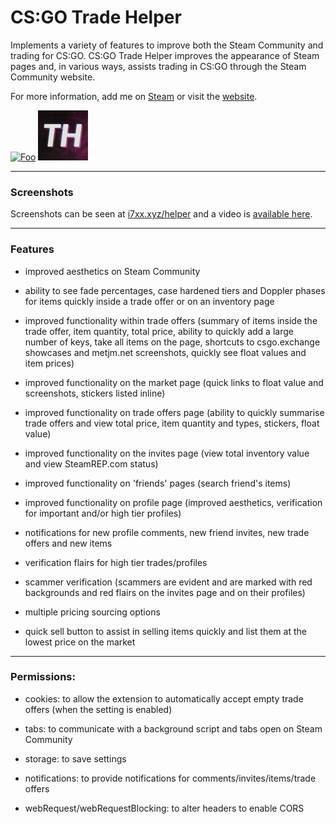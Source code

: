 # CS:GO Trade Helper
Implements a variety of features to improve both the Steam Community and trading for CS:GO.
CS:GO Trade Helper improves the appearance of Steam pages and, in various ways, assists trading in CS:GO through the Steam Community website.

For more information, add me on [Steam](https://steamcommunity.com/id/i7xx) or visit the [website](https://i7xx.xyz/helper).

[![Foo](https://developer.chrome.com/webstore/images/ChromeWebStore_Badge_v2_206x58.png)](https://chrome.google.com/webstore/detail/csgo-trade-helper/miogdaopejcmpcjhkdaflnkcafghgkfc/)
![Icon](assets/notification.png)

---

### Screenshots

Screenshots can be seen at [i7xx.xyz/helper](https://i7xx.xyz/helper) and a video is [available here](https://www.youtube.com/watch?v=oVqyQOmdZCE).

---

### Features

- improved aesthetics on Steam Community

- ability to see fade percentages, case hardened tiers and Doppler phases for items quickly inside a trade offer or on an inventory page

- improved functionality within trade offers (summary of items inside the trade offer, item quantity, total price, ability to quickly add a large number of keys, take all items on the page, shortcuts to csgo.exchange showcases and metjm.net screenshots, quickly see float values and item prices)

- improved functionality on the market page (quick links to float value and screenshots, stickers listed inline)

- improved functionality on trade offers page (ability to quickly summarise trade offers and view total price, item quantity and types, stickers, float value)

- improved functionality on the invites page (view total inventory value and view SteamREP.com status)

- improved functionality on 'friends' pages (search friend's items)

- improved functionality on profile page (improved aesthetics, verification for important and/or high tier profiles)

- notifications for new profile comments, new friend invites, new trade offers and new items

- verification flairs for high tier trades/profiles

- scammer verification (scammers are evident and are marked with red backgrounds and red flairs on the invites page and on their profiles)

- multiple pricing sourcing options

- quick sell button to assist in selling items quickly and list them at the lowest price on the market

---

### Permissions:

- cookies: to allow the extension to automatically accept empty trade offers (when the setting is enabled)

- tabs: to communicate with a background script and tabs open on Steam Community

- storage: to save settings

- notifications: to provide notifications for comments/invites/items/trade offers

- webRequest/webRequestBlocking: to alter headers to enable CORS
